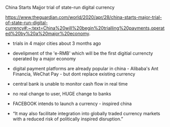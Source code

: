 China Starts Majjor trial of state-run digital currency

https://www.theguardian.com/world/2020/apr/28/china-starts-major-trial-of-state-run-digital-currency#:~:text=China%20will%20begin%20trialling%20payments,operated%20by%20a%20major%20economy.

- trials in 4 major cities about 3 months ago
- develipment of the 'e-RMB' which will be the first digitial currencty operated by a major economy
- digital payment platforms are already popular in china - Alibaba's Ant Financia, WeChat Pay - but dont replace existing currency
- central bank is unable to monitor cash flow in real time
- no real change to user, HUGE change to banks

- FACEBOOK intends to launch a currency - inspired china

- “It may also facilitate integration into globally traded currency markets with a reduced risk of politically inspired disruption.”